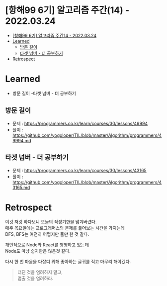 # [항해99 6기] 알고리즘 주간(14) - 2022.03.24

<!-- TOC -->

- [[항해99 6기] 알고리즘 주간14 - 2022.03.24](#%ED%95%AD%ED%95%B499-6%EA%B8%B0-%EC%95%8C%EA%B3%A0%EB%A6%AC%EC%A6%98-%EC%A3%BC%EA%B0%8414---20220324)
- [Learned](#learned)
  - [방문 길이](#%EB%B0%A9%EB%AC%B8-%EA%B8%B8%EC%9D%B4)
  - [타겟 넘버 - 더 공부하기](#%ED%83%80%EA%B2%9F-%EB%84%98%EB%B2%84---%EB%8D%94-%EA%B3%B5%EB%B6%80%ED%95%98%EA%B8%B0)
- [Retrospect](#retrospect)

<!-- /TOC -->

# Learned
- 방문 길이
-타겟 넘버 - 더 공부하기

## 방문 길이
- 문제 : https://programmers.co.kr/learn/courses/30/lessons/49994
- 풀이 : https://github.com/yogoloper/TIL/blob/master/Algorithm/programmers/49994.md  

## 타겟 넘버 - 더 공부하기
- 문제 : https://programmers.co.kr/learn/courses/30/lessons/43165
- 풀이 : https://github.com/yogoloper/TIL/blob/master/Algorithm/programmers/43165.md  

# Retrospect
이것 저것 하다보니 오늘의 작성기한을 넘겨버렸다.  
매주 목요일에는 프로그래머스의 문제를 풀어보는 시간을 가지는데  
DFS, BFS는 여전히 어렵지만 풀만 한 것 같다.  

개인적으로 Node와 React를 병행하고 있는데  
Node도 마냥 쉽지만은 않은것 같다.  

다시 한 번 마음을 다잡디 위해 좋아하는 글귀를 적고 마무리 해야겠다.  
> 더딘 것을 염려하지 말고,  
> 멈출 것을 염려하라.